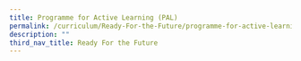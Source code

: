 ```yaml
---
title: Programme for Active Learning (PAL)
permalink: /curriculum/Ready-For-the-Future/programme-for-active-learning-pal
description: ""
third_nav_title: Ready For the Future
---
```

